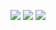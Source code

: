 <p align="center">
<img src="http://github-profile-summary-cards.vercel.app/api/cards/profile-details?username=kugge&theme=github"/>
<img src="http://github-profile-summary-cards.vercel.app/api/cards/repos-per-language?username=kugge&theme=github"/>
<img src="http://github-profile-summary-cards.vercel.app/api/cards/stats?username=kugge&theme=github"/>
</p>
